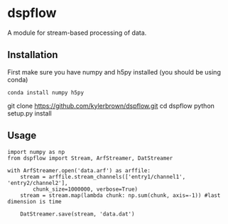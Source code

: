# dspflow

A module for stream-based processing of data. 


## Installation

First make sure you have numpy and h5py installed (you should be using conda)

    conda install numpy h5py

git clone https://github.com/kylerbrown/dspflow.git
cd dspflow
python setup.py install


## Usage


    import numpy as np
    from dspflow import Stream, ArfStreamer, DatStreamer

    with ArfStreamer.open('data.arf') as arffile:
        stream = arffile.stream_channels(['entry1/channel1', 'entry2/channel2'], 
            chunk_size=1000000, verbose=True)
        stream = stream.map(lambda chunk: np.sum(chunk, axis=-1)) #last dimension is time

        DatStreamer.save(stream, 'data.dat')